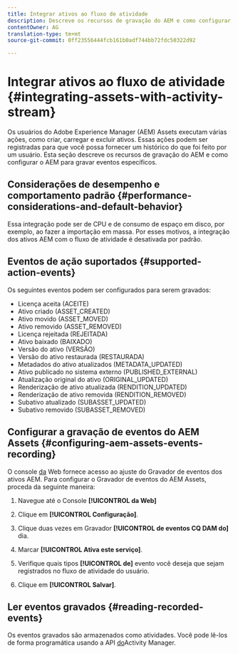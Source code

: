 ```yaml
---
title: Integrar ativos ao fluxo de atividade
description: Descreve os recursos de gravação do AEM e como configurar o AEM para gravar eventos específicos.
contentOwner: AG
translation-type: tm+mt
source-git-commit: 0ff23556444fcb161b0adf744bb72fdc50322d92

---
```



# Integrar ativos ao fluxo de atividade {#integrating-assets-with-activity-stream}

Os usuários do Adobe Experience Manager (AEM) Assets executam várias ações, como criar, carregar e excluir ativos. Essas ações podem ser registradas para que você possa fornecer um histórico do que foi feito por um usuário. Esta seção descreve os recursos de gravação do AEM e como configurar o AEM para gravar eventos específicos.

## Considerações de desempenho e comportamento padrão {#performance-considerations-and-default-behavior}

Essa integração pode ser de CPU e de consumo de espaço em disco, por exemplo, ao fazer a importação em massa. Por esses motivos, a integração dos ativos AEM com o fluxo de atividade é desativada por padrão.

## Eventos de ação suportados {#supported-action-events}

Os seguintes eventos podem ser configurados para serem gravados:

* Licença aceita (ACEITE)
* Ativo criado (ASSET_CREATED)
* Ativo movido (ASSET_MOVED)
* Ativo removido (ASSET_REMOVED)
* Licença rejeitada (REJEITADA)
* Ativo baixado (BAIXADO)
* Versão do ativo (VERSÃO)
* Versão do ativo restaurada (RESTAURADA)
* Metadados do ativo atualizados (METADATA_UPDATED)
* Ativo publicado no sistema externo (PUBLISHED_EXTERNAL)
* Atualização original do ativo (ORIGINAL_UPDATED)
* Renderização de ativo atualizada (RENDITION_UPDATED)
* Renderização de ativo removida (RENDITION_REMOVED)
* Subativo atualizado (SUBASSET_UPDATED)
* Subativo removido (SUBASSET_REMOVED)

## Configurar a gravação de eventos do AEM Assets {#configuring-aem-assets-events-recording}

O console [da](/help/sites-deploying/configuring-osgi.md) Web fornece acesso ao ajuste do Gravador de eventos dos ativos AEM. Para configurar o Gravador de eventos do AEM Assets, proceda da seguinte maneira:

1. Navegue até o Console **[!UICONTROL da Web]**

1. Clique em **[!UICONTROL Configuração]**.

1. Clique duas vezes em Gravador **[!UICONTROL de eventos CQ DAM do]** dia.

1. Marcar **[!UICONTROL Ativa este serviço]**.

1. Verifique quais tipos **[!UICONTROL de]** evento você deseja que sejam registrados no fluxo de atividade do usuário.

1. Clique em **[!UICONTROL Salvar]**.

## Ler eventos gravados {#reading-recorded-events}

Os eventos gravados são armazenados como atividades. Você pode lê-los de forma programática usando a API [do](https://helpx.adobe.com/experience-manager/6-5/sites/developing/using/reference-materials/javadoc/com/adobe/granite/activitystreams/ActivityManager.html)Activity Manager.
